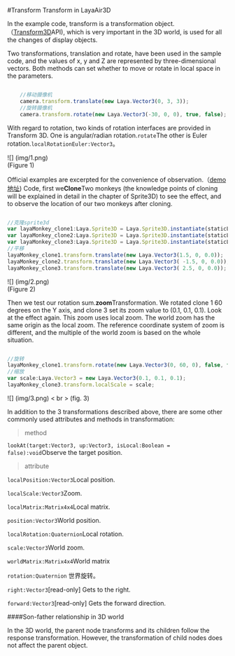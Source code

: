 #Transform Transform in LayaAir3D

In the example code, transform is a transformation object.（[Transform3D](https://layaair.ldc.layabox.com/api2/Chinese/index.html?category=Core&class=laya.d3.core.Transform3D)API), which is very important in the 3D world, is used for all the changes of display objects.

Two transformations, translation and rotate, have been used in the sample code, and the values of x, y and Z are represented by three-dimensional vectors. Both methods can set whether to move or rotate in local space in the parameters.


```typescript

	//移动摄像机
	camera.transform.translate(new Laya.Vector3(0, 3, 3));
	//旋转摄像机
	camera.transform.rotate(new Laya.Vector3(-30, 0, 0), true, false);
```


With regard to rotation, two kinds of rotation interfaces are provided in Transform 3D. One is angular/radian rotation.`rotate`The other is Euler rotation.`localRotationEuler:Vector3`。

![] (img/1.png)<br> (Figure 1)

Official examples are excerpted for the convenience of observation.（[demo地址](https://layaair.ldc.layabox.com/demo2/?language=ch&category=3d&group=Sprite3D&name=TransformDemo)) Code, first we**Clone**Two monkeys (the knowledge points of cloning will be explained in detail in the chapter of Sprite3D) to see the effect, and to observe the location of our two monkeys after cloning.


```typescript

//克隆sprite3d
var layaMonkey_clone1:Laya.Sprite3D = Laya.Sprite3D.instantiate(staticLayaMonkey, _scene, false, new Laya.Vector3(0.0, 0, 0.5));
var layaMonkey_clone2:Laya.Sprite3D = Laya.Sprite3D.instantiate(staticLayaMonkey, _scene, false, new Laya.Vector3(0.0, 0, 0.5));
var layaMonkey_clone3:Laya.Sprite3D = Laya.Sprite3D.instantiate(staticLayaMonkey, _scene, false, new Laya.Vector3(0.0, 0, 0.5));
//平移
layaMonkey_clone1.transform.translate(new Laya.Vector3(1.5, 0, 0.0));
layaMonkey_clone2.transform.translate(new Laya.Vector3( -1.5, 0, 0.0));
layaMonkey_clone3.transform.translate(new Laya.Vector3( 2.5, 0, 0.0));
```


![] (img/2.png)<br> (Figure 2)

Then we test our rotation sum.**zoom**Transformation. We rotated clone 1 60 degrees on the Y axis, and clone 3 set its zoom value to (0.1, 0.1, 0.1). Look at the effect again. This zoom uses local zoom. The world zoom has the same origin as the local zoom. The reference coordinate system of zoom is different, and the multiple of the world zoom is based on the whole situation.


```typescript

//旋转
layaMonkey_clone1.transform.rotate(new Laya.Vector3(0, 60, 0), false, false);
//缩放
var scale:Laya.Vector3 = new Laya.Vector3(0.1, 0.1, 0.1);
layaMonkey_clone3.transform.localScale = scale;
```


![] (img/3.png) < br > (fig. 3)

In addition to the 3 transformations described above, there are some other commonly used attributes and methods in transformation:

> method

`lookAt(target:Vector3, up:Vector3, isLocal:Boolean = false):void`Observe the target position.

> attribute

`localPosition:Vector3`Local position.

`localScale:Vector3`Zoom.

`localMatrix:Matrix4x4`Local matrix.

`position:Vector3`World position.

`localRotation:Quaternion`Local rotation.

`scale:Vector3`World zoom.

`worldMatrix:Matrix4x4`World matrix

`rotation:Quaternion` 世界旋转。

`right:Vector3`[read-only] Gets to the right.

`forward:Vector3`[read-only] Gets the forward direction.


####Son-father relationship in 3D world

In the 3D world, the parent node transforms and its children follow the response transformation. However, the transformation of child nodes does not affect the parent object.